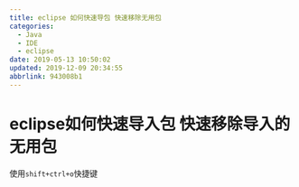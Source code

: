 ```yaml
---
title: eclipse 如何快速导包 快速移除无用包
categories: 
  - Java
  - IDE
  - eclipse
date: 2019-05-13 10:50:02
updated: 2019-12-09 20:34:55
abbrlink: 943008b1
---
```

# eclipse如何快速导入包 快速移除导入的无用包 #
使用`shift+ctrl+o`快捷键